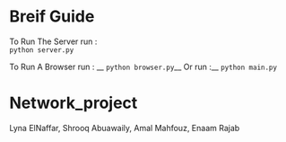 # Breif Guide   

To Run The Server run :  
```python server.py```

To Run A Browser run : __
```python browser.py```__
Or run :__
```python main.py```
                                                    

# Network_project
Lyna ElNaffar,
Shrooq Abuawaily,
Amal Mahfouz,
Enaam Rajab